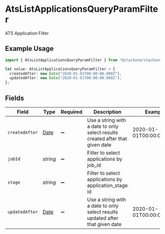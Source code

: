 # AtsListApplicationsQueryParamFilter

ATS Application Filter

## Example Usage

```typescript
import { AtsListApplicationsQueryParamFilter } from "@stackone/stackone-client-ts/sdk/models/operations";

let value: AtsListApplicationsQueryParamFilter = {
  createdAfter: new Date("2020-01-01T00:00:00.000Z"),
  updatedAfter: new Date("2020-01-01T00:00:00.000Z"),
};
```

## Fields

| Field                                                                                         | Type                                                                                          | Required                                                                                      | Description                                                                                   | Example                                                                                       |
| --------------------------------------------------------------------------------------------- | --------------------------------------------------------------------------------------------- | --------------------------------------------------------------------------------------------- | --------------------------------------------------------------------------------------------- | --------------------------------------------------------------------------------------------- |
| `createdAfter`                                                                                | [Date](https://developer.mozilla.org/en-US/docs/Web/JavaScript/Reference/Global_Objects/Date) | :heavy_minus_sign:                                                                            | Use a string with a date to only select results created after that given date                 | 2020-01-01T00:00:00.000Z                                                                      |
| `jobId`                                                                                       | *string*                                                                                      | :heavy_minus_sign:                                                                            | Filter to select applications by job_id                                                       |                                                                                               |
| `stage`                                                                                       | *string*                                                                                      | :heavy_minus_sign:                                                                            | Filter to select applications by application_stage id                                         |                                                                                               |
| `updatedAfter`                                                                                | [Date](https://developer.mozilla.org/en-US/docs/Web/JavaScript/Reference/Global_Objects/Date) | :heavy_minus_sign:                                                                            | Use a string with a date to only select results updated after that given date                 | 2020-01-01T00:00:00.000Z                                                                      |